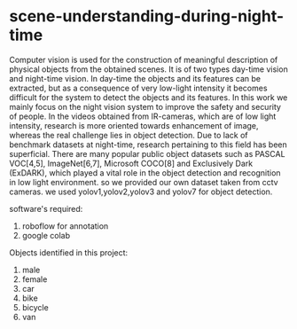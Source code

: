 # scene-understanding-during-night-time
Computer vision is used for the construction of meaningful description of physical objects from the obtained scenes.
It is of two types day-time vision and night-time vision.
In day-time the objects and its features can be extracted, but as a consequence of very low-light intensity it becomes difficult for the system to detect the objects and its features.
In this work we mainly focus on the night vision system to improve the safety and security of people.
In the videos obtained from IR-cameras, which are of low light intensity, research is more oriented towards enhancement of image, whereas the real challenge lies in object detection.
Due to lack of benchmark datasets at night-time, research pertaining to this field has been superficial.
There are many popular public object datasets such as PASCAL VOC[4,5], ImageNet[6,7], Microsoft COCO[8] and Exclusively Dark (ExDARK), which played a vital role in the object detection and recognition in low light environment.
so we provided our own dataset taken from cctv cameras.
we used yolov1,yolov2,yolov3 and yolov7 for object detection.

software's required:
1) roboflow for annotation
2) google colab

Objects identified in this project:
1) male
2) female
3) car
4) bike
5) bicycle
6) van
